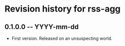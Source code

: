 # Revision history for rss-agg

## 0.1.0.0 -- YYYY-mm-dd

* First version. Released on an unsuspecting world.
